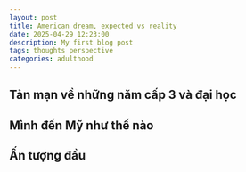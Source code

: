 ```yaml
---
layout: post
title: American dream, expected vs reality
date: 2025-04-29 12:23:00
description: My first blog post
tags: thoughts perspective
categories: adulthood
---
```


## Tản mạn về những năm cấp 3 và đại học
## Mình đến Mỹ như thế nào
## Ấn tượng đầu
